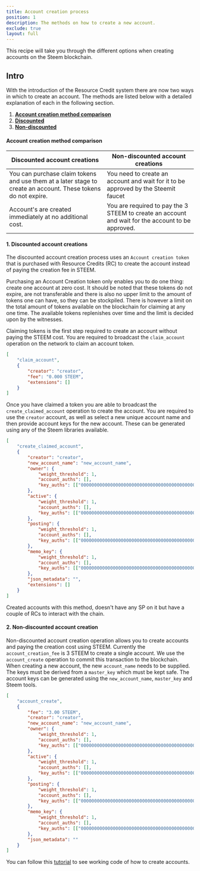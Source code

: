```yaml
---
title: Account creation process
position: 1
description: The methods on how to create a new account.
exclude: true
layout: full
---
```


This recipe will take you through the different options when creating accounts on the Steem blockchain.

## Intro

With the introduction of the Resource Credit system there are now two ways in which to create an account. The methods are listed below with a detailed explanation of each in the following section.

1. [**Account creation method comparison**](#create)
1.  [**Discounted**](#discounted)
1.  [**Non-discounted**](#nondisc)

#### Account creation method comparison<a name="create"></a>

| Discounted account creations  | Non-discounted account creations |
| - | - |
| You can purchase claim tokens and use them at a later stage to create an account. These tokens do not expire.| You need to create an account and wait for it to be approved by the Steemit faucet |
| Account's are created immediately at no additional cost.  | You are required to pay the 3 STEEM to create an account and wait for the account to be approved.  |


#### 1. Discounted account creations<a name="discounted"></a>

The discounted account creation process uses an `Account creation token` that is purchased with Resource Credits (RC) to create the account instead of paying the creation fee in STEEM.

Purchasing an Account Creation token only enables you to do one thing: create one account at zero cost. It should be noted that these tokens do not expire, are not transferable and there is also no upper limit to the amount of tokens one can have, so they can be stockpiled. There is however a limit on the total amount of tokens available on the blockchain for claiming at any one time. The available tokens replenishes over time and the limit is decided upon by the witnesses.

Claiming tokens is the first step required to create an account without paying the STEEM cost. You are required to broadcast the `claim_account` operation on the network to claim an account token.

```json
[
    "claim_account",
    {
        "creator": "creator",
        "fee": "0.000 STEEM",
        "extensions": []
    }
]
```

Once you have claimed a token you are able to broadcast the `create_claimed_account` operation to create the account. You are required to use the `creator` account, as well as select a new unique account name and then provide account keys for the new account. These can be generated using any of the Steem libraries available.

```json
[
    "create_claimed_account",
    {
        "creator": "creator",
        "new_account_name": "new_account_name",
        "owner": {
            "weight_threshold": 1,
            "account_auths": [],
            "key_auths": [["000000000000000000000000000000000000000000000000000", 1]],
        },
        "active": {
            "weight_threshold": 1,
            "account_auths": [],
            "key_auths": [["000000000000000000000000000000000000000000000000000", 1]],
        },
        "posting": {
            "weight_threshold": 1,
            "account_auths": [],
            "key_auths": [["000000000000000000000000000000000000000000000000000", 1]],
        },
        "memo_key": {
            "weight_threshold": 1,
            "account_auths": [],
            "key_auths": [["000000000000000000000000000000000000000000000000000", 1]],
        },
        "json_metadata": "",
        "extensions": []
    }
]
```

Created accounts with this method, doesn't have any SP on it but have a couple of RCs to interact with the chain.

#### 2. Non-discounted account creation<a name="nondisc"></a>

Non-discounted account creation operation allows you to create accounts and paying the creation cost using STEEM. Currently the `account_creation_fee` is 3 STEEM to create a single account. We use the `account_create` operation to commit this transaction to the blockchain. When creating a new account, the new `account_name` needs to be supplied. The keys must be derived from a `master_key` which must be kept safe. The account keys can be generated using the `new_account_name`, `master_key` and Steem tools.

```json
[
    "account_create",
    {
        "fee": "3.00 STEEM",
        "creator": "creator",
        "new_account_name": "new_account_name",
        "owner": {
            "weight_threshold": 1,
            "account_auths": [],
            "key_auths": [["000000000000000000000000000000000000000000000000000", 1]],
        },
        "active": {
            "weight_threshold": 1,
            "account_auths": [],
            "key_auths": [["000000000000000000000000000000000000000000000000000", 1]],
        },
        "posting": {
            "weight_threshold": 1,
            "account_auths": [],
            "key_auths": [["000000000000000000000000000000000000000000000000000", 1]],
        },
        "memo_key": {
            "weight_threshold": 1,
            "account_auths": [],
            "key_auths": [["000000000000000000000000000000000000000000000000000", 1]],
        },
        "json_metadata": ""
    }
]
```

You can follow this [tutorial](https://github.com/steemit/devportal-tutorials-js/tree/master/tutorials/26_create_account) to see working code of how to create accounts.
